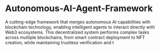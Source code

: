 # Autonomous-AI-Agent-Framework
A cutting-edge framework that merges autonomous AI capabilities with blockchain technology, enabling intelligent agents to interact directly with Web3 ecosystems. This decentralized system performs complex tasks across multiple blockchains, from smart contract deployment to NFT creation, while maintaining trustless verification and t
